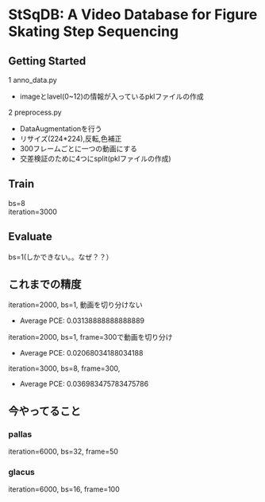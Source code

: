 # StSqDB: A Video Database for Figure Skating Step Sequencing


## Getting Started
1 anno_data.py
 * imageとlavel(0~12)の情報が入っているpklファイルの作成

2 preprocess.py
 * DataAugmentationを行う  
  * リサイズ(224*224),反転,色補正  
  * 300フレームごとに一つの動画にする  
  * 交差検証のために4つにsplit(pklファイルの作成)


## Train
bs=8  
iteration=3000  


## Evaluate
bs=1(しかできない。。なぜ？？）


## これまでの精度
iteration=2000, bs=1, 動画を切り分けない
 * Average PCE: 0.03138888888888889

iteration=2000, bs=1, frame=300で動画を切り分け 
 * Average PCE: 0.02068034188034188
 
iteration=3000, bs=8, frame=300,
 * Average PCE: 0.036983475783475786

 ## 今やってること
 ### pallas
 iteration=6000, bs=32, frame=50
 ### glacus
 iteration=6000, bs=16, frame=100

